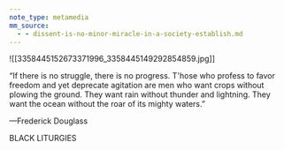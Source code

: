 ```yaml
---
note_type: metamedia
mm_source:
  - - dissent-is-no-minor-miracle-in-a-society-establish.md
---
```


![[3358445152673371996_3358445149292854859.jpg]]

“If there is no struggle, there is no
progress. T'hose who profess to favor
freedom and yet deprecate agitation are
men who want crops without plowing the
ground. They want rain without thunder
and lightning. They want the ocean
without the roar of its mighty waters.”

—Frederick Douglass

BLACK LITURGIES

